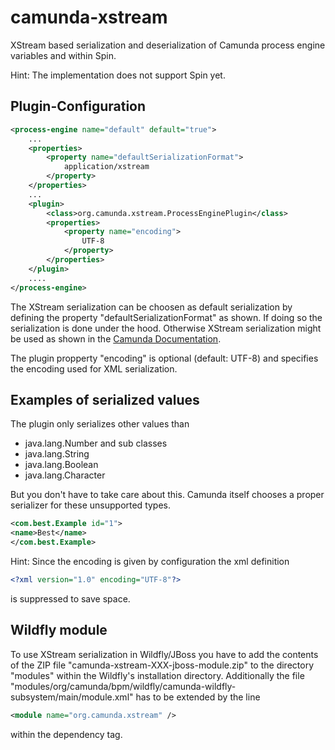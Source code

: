 # camunda-xstream
XStream based serialization and deserialization of Camunda process engine variables and within Spin.

Hint: The implementation does not support Spin yet.

Plugin-Configuration
--------------------

```xml
<process-engine name="default" default="true">
    ...
    <properties>
        <property name="defaultSerializationFormat">
            application/xstream
        </property>
    </properties>
    ...
    <plugin>
        <class>org.camunda.xstream.ProcessEnginePlugin</class>
        <properties>
            <property name="encoding">
                UTF-8
            </property>
        </properties>
    </plugin>
    ....
</process-engine>
```

The XStream serialization can be choosen as default serialization by defining the property "defaultSerializationFormat" as shown. If doing so the serialization is done under the hood. Otherwise
XStream serialization might be used as shown in the [Camunda Documentation](https://docs.camunda.org/manual/7.4/user-guide/process-engine/variables/#object-value-serialization).

The plugin propperty "encoding" is optional (default: UTF-8) and specifies the encoding used for XML serialization.

Examples of serialized values
-----------------------------

The plugin only serializes other values than
 * java.lang.Number and sub classes
 * java.lang.String
 * java.lang.Boolean
 * java.lang.Character

But you don't have to take care about this. Camunda itself chooses a proper serializer for these unsupported types.

```xml
<com.best.Example id="1">
<name>Best</name>
</com.best.Example>
```

Hint: Since the encoding is given by configuration the xml definition
```xml
<?xml version="1.0" encoding="UTF-8"?>
```
is suppressed to save space.

Wildfly module
--------------

To use XStream serialization in Wildfly/JBoss you have to add the contents of the ZIP file "camunda-xstream-XXX-jboss-module.zip" to the directory "modules" within the Wildfly's installation directory. Additionally the file "modules/org/camunda/bpm/wildfly/camunda-wildfly-subsystem/main/module.xml" has to be extended by the line
```xml
<module name="org.camunda.xstream" />
```
within the dependency tag.